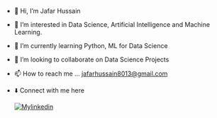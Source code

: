 - 👋 Hi, I’m Jafar Hussain
- 👀 I’m interested in Data Science, Artificial Intelligence and Machine Learning.
- 🌱 I’m currently learning Python, ML for Data Science
- 💞️ I’m looking to collaborate on Data Science Projects
- 📫 How to reach me ... jafarhussain8013@gmail.com
- ⬇️ Connect with me here

  [![Mylinkedin](https://img.shields.io/badge/linkedin-0A66C2?style=for-the-badge&logo=linkedin&logoColor=white)](https://www.linkedin.com/in/jafar-hussain-1bbb6313a/)

<!---
IamJafar/IamJafar is a ✨ special ✨ repository because its `README.md` (this file) appears on your GitHub profile.
You can click the Preview link to take a look at your changes.
--->
